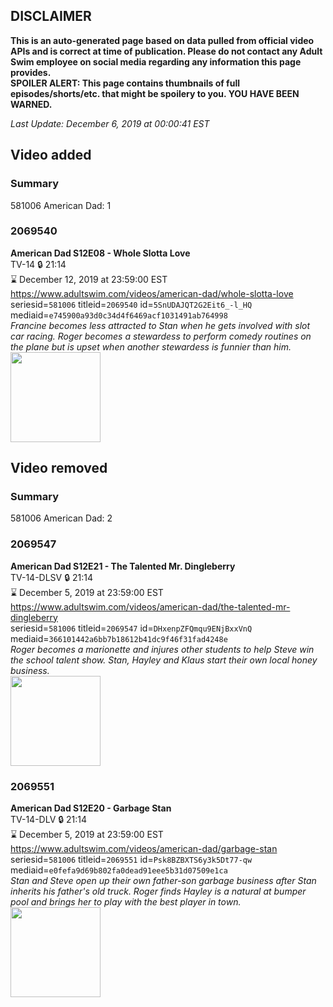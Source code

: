 ## DISCLAIMER
**This is an auto-generated page based on data pulled from official video APIs and is correct at time of publication. Please do not contact any Adult Swim employee on social media regarding any information this page provides.**  
**SPOILER ALERT: This page contains thumbnails of full episodes/shorts/etc. that might be spoilery to you. YOU HAVE BEEN WARNED.**  

_Last Update: December 6, 2019 at 00:00:41 EST_
## Video added
### Summary
581006 American Dad: 1  
### 2069540
**American Dad S12E08 - Whole Slotta Love**  
TV-14 🔒 21:14  
⌛ December 12, 2019 at 23:59:00 EST  
https://www.adultswim.com/videos/american-dad/whole-slotta-love  
seriesid=`581006` titleid=`2069540` id=`5SnUDAJQT2G2Eit6_-l_HQ` mediaid=`e745900a93d0c34d4f6469acf1031491ab764998`  
_Francine becomes less attracted to Stan when he gets involved with slot car racing. Roger becomes a stewardess to perform comedy routines on the plane but is upset when another stewardess is funnier than him._  
<a href="https://i.cdn.turner.com/adultswim/big/image-upload/thumbnails/thumb-2_image-151751862587510.jpg"><img src="https://i.cdn.turner.com/adultswim/big/image-upload/thumbnails/thumb-2_image-151751862587510.jpg" height="144px" /></a>
## Video removed
### Summary
581006 American Dad: 2  
### 2069547
**American Dad S12E21 - The Talented Mr. Dingleberry**  
TV-14-DLSV 🔒 21:14  
⌛ December 5, 2019 at 23:59:00 EST  
https://www.adultswim.com/videos/american-dad/the-talented-mr-dingleberry  
seriesid=`581006` titleid=`2069547` id=`DHxenpZFQmqu9ENjBxxVnQ` mediaid=`366101442a6bb7b18612b41dc9f46f31fad4248e`  
_Roger becomes a marionette and injures other students to help Steve win the school talent show. Stan, Hayley and Klaus start their own local honey business._  
<a href="https://i.cdn.turner.com/adultswim/big/image-upload/thumbnails/thumb-2_image-151880435105520.jpg"><img src="https://i.cdn.turner.com/adultswim/big/image-upload/thumbnails/thumb-2_image-151880435105520.jpg" height="144px" /></a>
### 2069551
**American Dad S12E20 - Garbage Stan**  
TV-14-DLV 🔒 21:14  
⌛ December 5, 2019 at 23:59:00 EST  
https://www.adultswim.com/videos/american-dad/garbage-stan  
seriesid=`581006` titleid=`2069551` id=`Psk8BZBXTS6y3k5Dt77-qw` mediaid=`e0fefa9d69b802fa0dead91eee5b31d07509e1ca`  
_Stan and Steve open up their own father-son garbage business after Stan inherits his father's old truck. Roger finds Hayley is a natural at bumper pool and brings her to play with the best player in town._  
<a href="https://i.cdn.turner.com/adultswim/big/image-upload/thumbnails/thumb-2_image-151880430802815.jpg"><img src="https://i.cdn.turner.com/adultswim/big/image-upload/thumbnails/thumb-2_image-151880430802815.jpg" height="144px" /></a>
